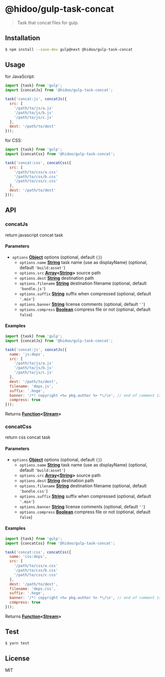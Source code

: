 # @hidoo/gulp-task-concat

> Task that concat files for gulp.

## Installation

```sh
$ npm install --save-dev gulp@next @hidoo/gulp-task-concat
```

## Usage

for JavaScript:

```js
import {task} from 'gulp';
import {concatJs} from '@hidoo/gulp-task-concat';

task('concat:js', concatJs({
  src: [
    '/path/to/js/a.js'
    '/path/to/js/b.js'
    '/path/to/js/c.js'
  ],
  dest: '/path/to/dest'
}));
```

for CSS:

```js
import {task} from 'gulp';
import {concatCss} from '@hidoo/gulp-task-concat';

task('concat:css', concatCss({
  src: [
    '/path/to/css/a.css'
    '/path/to/css/b.css'
    '/path/to/css/c.css'
  ],
  dest: '/path/to/dest'
}));
```

## API

<!-- Generated by documentation.js. Update this documentation by updating the source code. -->

### concatJs

return javascript concat task

#### Parameters

-   `options` **[Object](https://developer.mozilla.org/docs/Web/JavaScript/Reference/Global_Objects/Object)** options (optional, default `{}`)
    -   `options.name` **[String](https://developer.mozilla.org/docs/Web/JavaScript/Reference/Global_Objects/String)** task name (use as displayName) (optional, default `'build:asset'`)
    -   `options.src` **[Array](https://developer.mozilla.org/docs/Web/JavaScript/Reference/Global_Objects/Array)&lt;[String](https://developer.mozilla.org/docs/Web/JavaScript/Reference/Global_Objects/String)>** source path
    -   `options.dest` **[String](https://developer.mozilla.org/docs/Web/JavaScript/Reference/Global_Objects/String)** destination path
    -   `options.filename` **[String](https://developer.mozilla.org/docs/Web/JavaScript/Reference/Global_Objects/String)** destination filename (optional, default `'bundle.js'`)
    -   `options.suffix` **[String](https://developer.mozilla.org/docs/Web/JavaScript/Reference/Global_Objects/String)** suffix when compressed (optional, default `'.min'`)
    -   `options.banner` **[String](https://developer.mozilla.org/docs/Web/JavaScript/Reference/Global_Objects/String)** license comments (optional, default `''`)
    -   `options.compress` **[Boolean](https://developer.mozilla.org/docs/Web/JavaScript/Reference/Global_Objects/Boolean)** compress file or not (optional, default `false`)

#### Examples

```javascript
import {task} from 'gulp';
import {concatJs} from '@hidoo/gulp-task-concat';

task('concat:js', concatJs({
  name: 'js:deps',
  src: [
    '/path/to/js/a.js'
    '/path/to/js/b.js'
    '/path/to/js/c.js'
  ],
  dest: '/path/to/dest',
  filename: 'deps.js',
  suffix: '.hoge',
  banner: '/*! copyright <%= pkg.author %> *\/\n', // end of comment is not need to escape actually.
  compress: true
}));
```

Returns **[Function](https://developer.mozilla.org/docs/Web/JavaScript/Reference/Statements/function)&lt;[Stream](https://nodejs.org/api/stream.html)>** 

### concatCss

return css concat task

#### Parameters

-   `options` **[Object](https://developer.mozilla.org/docs/Web/JavaScript/Reference/Global_Objects/Object)** options (optional, default `{}`)
    -   `options.name` **[String](https://developer.mozilla.org/docs/Web/JavaScript/Reference/Global_Objects/String)** task name (use as displayName) (optional, default `'build:asset'`)
    -   `options.src` **[Array](https://developer.mozilla.org/docs/Web/JavaScript/Reference/Global_Objects/Array)&lt;[String](https://developer.mozilla.org/docs/Web/JavaScript/Reference/Global_Objects/String)>** source path
    -   `options.dest` **[String](https://developer.mozilla.org/docs/Web/JavaScript/Reference/Global_Objects/String)** destination path
    -   `options.filename` **[String](https://developer.mozilla.org/docs/Web/JavaScript/Reference/Global_Objects/String)** destination filename (optional, default `'bundle.css'`)
    -   `options.suffix` **[String](https://developer.mozilla.org/docs/Web/JavaScript/Reference/Global_Objects/String)** suffix when compressed (optional, default `'.min'`)
    -   `options.banner` **[String](https://developer.mozilla.org/docs/Web/JavaScript/Reference/Global_Objects/String)** license comments (optional, default `''`)
    -   `options.compress` **[Boolean](https://developer.mozilla.org/docs/Web/JavaScript/Reference/Global_Objects/Boolean)** compress file or not (optional, default `false`)

#### Examples

```javascript
import {task} from 'gulp';
import {concatCss} from '@hidoo/gulp-task-concat';

task('concat:css', concatCss({
  name: 'css:deps',
  src: [
    '/path/to/css/a.css'
    '/path/to/css/b.css'
    '/path/to/css/c.css'
  ],
  dest: '/path/to/dest',
  filename: 'deps.css',
  suffix: '.hoge',
  banner: '/*! copyright <%= pkg.author %> *\/\n', // end of comment is not need to escape actually.
  compress: true
}));
```

Returns **[Function](https://developer.mozilla.org/docs/Web/JavaScript/Reference/Statements/function)&lt;[Stream](https://nodejs.org/api/stream.html)>** 

## Test

```sh
$ yarn test
```

## License

MIT
